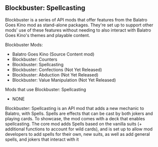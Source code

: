 ## Blockbuster: Spellcasting

Blockbuster is a series of API mods that offer features from the Balatro Goes Kino mod as stand-alone packages. They're set up to support other mods' use of these features without needing to also interact with Balatro Goes Kino's themes and playable content. 

Blockbuster Mods:
- Balatro Goes Kino (Source Content mod)
- Blockbuster: Counters 
- Blockbuster: Spellcasting
- Blockbuster: Confections (Not Yet Released)
- Blockbuster: Abduction (Not Yet Released)
- Blockbuster: Value Manipulation (Not Yet Released)

Mods that use Blockbuster: Spellcasting
- NONE 


Blockbuster: Spellcasting is an API mod that adds a new mechanic to Balatro, with Spells. Spells are effects that can be cast by both jokers and playing cards. To showcase, the mod comes with a deck that enables spellcasting. The core mod adds Spells based on the vanilla suits (+ additional functions to account for wild cards), and is set up to allow mod developers to add spells for their own, new suits, as well as add general spells, and jokers that interact with it
